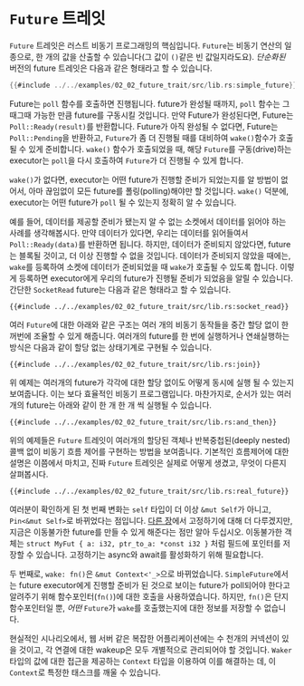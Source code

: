 # `Future` 트레잇
`Future` 트레잇은 러스트 비동기 프로그래밍의 핵심입니다. `Future`는 비동기
연산의 일종으로, 한 개의 값을 산출할 수 있습니다(그 값이 `()`같은 빈
값일지라도요). *단순화된* 버전의 future 트레잇은 다음과 같은 형태라고 할 수
있습니다.

```rust
{{#include ../../examples/02_02_future_trait/src/lib.rs:simple_future}}
```

Future는 `poll` 함수를 호출하면 진행됩니다. future가 완성될 때까지, `poll` 함수는 
그때그때 가능한 만큼 future를 구동시킬 것입니다. 만약 Future가 완성된다면, Future는
`Poll::Ready(result)`를 반환합니다. Future가 아직 완성될 수 없다면, Future는
`Poll::Pending`을 반환하고, `Future`가 좀 더 진행될 때를 대비하여 `wake()`함수가
호출될 수 있게 준비합니다. `wake()` 함수가 호출되었을 때, 해당 `Future`를
구동(drive)하는 executor는 `poll`을 다시 호출하여 `Future`가 더 진행될 수 있게
합니다.

`wake()`가 없다면, executor는 어떤 future가 진행할 준비가 되었는지를 알 방법이
없어서, 아마 끊임없이 모든 future를 폴링(polling)해야만 할 것입니다. `wake()`
덕분에, executor는 어떤 future가 `poll` 될 수 있는지 정확히 알 수 있습니다.

예를 들어, 데이터를 제공할 준비가 됐는지 알 수 없는 소켓에서 데이터를 읽어야
하는 사례를 생각해봅시다. 만약 데이터가 있다면, 우리는 데이터를 읽어들여서
`Poll::Ready(data)`를 반환하면 됩니다. 하지만, 데이터가 준비되지 않았다면,
future는 블록될 것이고, 더 이상 진행할 수 없을 것입니다. 데이터가 준비되지
않았을 때에는, `wake`를 등록하여 소켓에 데이터가 준비되었을 때 `wake`가 호출될
수 있도록 합니다. 이렇게 등록하면 executor에게 우리의 future가 진행될 준비가
되었음을 알릴 수 있습니다. 간단한 `SocketRead` future는 다음과 같은 형태라고 할
수 있습니다.

```rust,ignore
{{#include ../../examples/02_02_future_trait/src/lib.rs:socket_read}}
```

여러 `Future`에 대한 아래와 같은 구조는 여러 개의 비동기 동작들을 중간 할당 없이
한꺼번에 조율할 수 있게 해줍니다. 여러개의 future를 한 번에 실행하거나
연쇄실행하는 방식은 다음과 같이 할당 없는 상태기계로 구현될 수 있습니다.

```rust,ignore
{{#include ../../examples/02_02_future_trait/src/lib.rs:join}}
```

위 예제는 여러개의 future가 각각에 대한 할당 없이도 어떻게 동시에 실행 될 수
있는지 보여줍니다. 이는 보다 효율적인 비동기 프로그램입니다. 마찬가지로, 순서가
있는 여러개의 future는 아래와 같이 한 개 한 개 씩 실행될 수 있습니다.

```rust,ignore
{{#include ../../examples/02_02_future_trait/src/lib.rs:and_then}}
```

위의 예제들은 `Future` 트레잇이 여러개의 할당된 객체나 반복중첩된(deeply nested)
콜백 없이 비동기 흐름 제어를 구현하는 방법을 보여줍니다. 기본적인 흐름제어에
대한 설명은 이쯤에서 마치고, 진짜 `Future` 트레잇은 실제로 어떻게 생겼고, 무엇이 다른지
살펴봅시다.

```rust,ignore
{{#include ../../examples/02_02_future_trait/src/lib.rs:real_future}}
```

여러분이 확인하게 된 첫 번째 변화는 `self` 타입이 더 이상 `&mut Self`가 아니고,
`Pin<&mut Self>`로 바뀌었다는 점입니다. [다른 장][pinning]에서 고정하기에
대해 더 다루겠지만, 지금은 이동불가한 future를 만들 수 있게 해준다는 점만 알아
두십시오. 이동불가한 객체는 `struct MyFut { a: i32, ptr_to_a: *const i32 }` 처럼
필드에 포인터를 저장할 수 있습니다. 고정하기는 async와 await를 활성화하기
위해 필요합니다.

두 번째로, `wake: fn()`은 `&mut Context<'_>`으로 바뀌었습니다.
`SimpleFuture`에서는 future executor에게 진행할 준비가 된 것으로 보이는 future가
poll되어야 한다고 알려주기 위해 함수포인터(`fn()`)에 대한 호출을
사용하였습니다. 하지만, `fn()`은 단지 함수포인터일 뿐, *어떤* `Future`가
`wake`를 호출했는지에 대한 정보를 저장할 수 없습니다.

현실적인 시나리오에서, 웹 서버 같은 복잡한 어플리케이션에는 수 천개의 커넥션이
있을 것이고, 각 연결에 대한 wakeup은 모두 개별적으로 관리되어야 할 것입니다.
`Waker` 타입의 값에 대한 접근을 제공하는 `Context` 타입을 이용하여 이를 해결하는
데, 이 `Context`로 특정한 태스크를 깨울 수 있습니다. 


[pinning]: ../04_pinning/01_chapter.md
